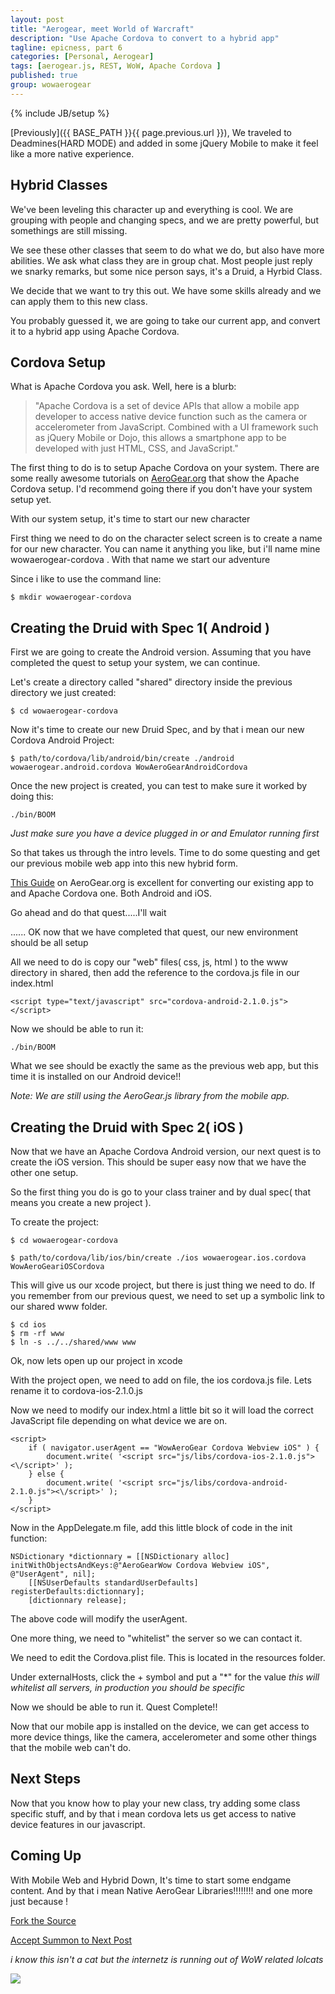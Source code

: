 ```yaml
---
layout: post
title: "Aerogear, meet World of Warcraft"
description: "Use Apache Cordova to convert to a hybrid app"
tagline: epicness, part 6
categories: [Personal, Aerogear]
tags: [aerogear.js, REST, WoW, Apache Cordova ]
published: true
group: wowaerogear
---
```

{% include JB/setup %}

[Previously]({{ BASE_PATH }}{{ page.previous.url }}),  We traveled to Deadmines(HARD MODE) and added in some jQuery Mobile to make it feel like a more native experience.

## Hybrid Classes

We've been leveling this character up and everything is cool.  We are grouping with people and changing specs, and we are pretty powerful, but somethings are still missing.

We see these other classes that seem to do what we do, but also have more abilities.  We ask what class they are in group chat.  Most people just reply we snarky remarks,  but some nice person says, it's a Druid,  a Hyrbid Class.

We decide that we want to try this out.  We have some skills already and we can apply them to this new class.

You probably guessed it, we are going to take our current app, and convert it to a hybrid app using Apache Cordova.

## Cordova Setup

What is Apache Cordova you ask. Well, here is a blurb:

> "Apache Cordova is a set of device APIs that allow a mobile app developer to access native device function such as the camera or accelerometer from JavaScript. Combined with a UI framework such as jQuery Mobile or Dojo, this allows a smartphone app to be developed with just HTML, CSS, and JavaScript."

The first thing to do is to setup Apache Cordova on your system.  There are some really awesome tutorials on [AeroGear.org](http://aerogear.org/) that show the Apache Cordova setup.  I'd recommend going there if you don't have your system setup yet.

With our system setup, it's time to start our new character

First thing we need to do on the character select screen is to create a name for our new character.  You can name it anything you like,  but i'll name mine wowaerogear-cordova  .  With that name we start our adventure

Since i like to use the command line:

    $ mkdir wowaerogear-cordova


## Creating the Druid with Spec 1( Android )

First we are going to create the Android version.  Assuming that you have completed the quest to setup your system, we can continue.

Let's create a directory called "shared" directory inside the previous directory we just created:

    $ cd wowaerogear-cordova

Now it's time to create our new Druid Spec, and by that i mean our new Cordova Android Project:

	$ path/to/cordova/lib/android/bin/create ./android wowaerogear.android.cordova WowAeroGearAndroidCordova

Once the new project is created, you can test to make sure it worked by doing this:

	./bin/BOOM

*Just make sure you have a device plugged in or and Emulator running first*


So that takes us through the intro levels.  Time to do some questing and get our previous mobile web app into this new hybrid form.


[This Guide](http://aerogear.org/docs/guides/HTML5ToHybridWithCordova/) on AeroGear.org is excellent for converting our existing app to and Apache Cordova one.  Both Android and iOS.

Go ahead and do that quest.....I'll wait


...... OK now that we have completed that quest, our new environment should be all setup


All we need to do is copy our "web" files( css, js, html ) to the www directory in shared,  then add the reference to the cordova.js file in our index.html

	<script type="text/javascript" src="cordova-android-2.1.0.js"></script>

Now we should be able to run it:

	./bin/BOOM

What we see should be exactly the same as the previous web app, but this time it is installed on our Android device!!

*Note: We are still using the AeroGear.js library from the mobile app.*


## Creating the Druid with Spec 2( iOS )

Now that we have an Apache Cordova Android version, our next quest is to create the iOS version.  This should be super easy now that we have the other one setup.

So the first thing you do is go to your class trainer and by dual spec( that means you create a new project ).

To create the project:

    $ cd wowaerogear-cordova

    $ path/to/cordova/lib/ios/bin/create ./ios wowaerogear.ios.cordova WowAeroGeariOSCordova


This will give us our xcode project, but there is just thing we need to do.  If you remember from our previous quest, we need to set up a symbolic link to our shared www folder.

	$ cd ios
	$ rm -rf www
	$ ln -s ../../shared/www www


Ok,  now lets open up our project in xcode

With the project open, we need to add on file,  the ios cordova.js file.  Lets rename it to cordova-ios-2.1.0.js

Now we need to modify our index.html a little bit so it will load the correct JavaScript file depending on what device we are on.

	<script>
        if ( navigator.userAgent == "WowAeroGear Cordova Webview iOS" ) {
            document.write( '<script src="js/libs/cordova-ios-2.1.0.js"><\/script>' );
        } else {
            document.write( '<script src="js/libs/cordova-android-2.1.0.js"><\/script>' );
        }
    </script>

Now in the AppDelegate.m file, add this little block of code in the init function:

	NSDictionary *dictionnary = [[NSDictionary alloc] initWithObjectsAndKeys:@"AeroGearWow Cordova Webview iOS", @"UserAgent", nil];
    	[[NSUserDefaults standardUserDefaults] registerDefaults:dictionnary];
    	[dictionnary release];

The above code will modify the userAgent.

One more thing,  we need to "whitelist" the server so we can contact it.

We need to edit the Cordova.plist file.  This is located in the resources folder.

Under externalHosts, click the + symbol and put a "\*" for the value *this will whitelist all servers, in production you should be specific*


Now we should be able to run it.   Quest Complete!!

Now that our mobile app is installed on the device,  we can get access to more device things,  like the camera, accelerometer and some other things that the mobile web can't do.

## Next Steps

Now that you know how to play your new class,  try adding some class specific stuff, and by that i mean cordova lets us get access to native device features in our javascript.


## Coming Up

With Mobile Web and Hybrid Down,  It's time to start some endgame content. And by that i mean Native AeroGear Libraries!!!!!!!!    and one more just because !

[Fork the Source](https://github.com/lholmquist/WoWAerogear-cordova)

[Accept Summon to Next Post](/Personal/Aerogear/2012/11/14/wow-areogear-ios/)

*i know this isn't a cat but the internetz is running out of WoW related lolcats*

![](http://i.chzbgr.com/completestore/2009/2/19/128795107405299186.jpg)




